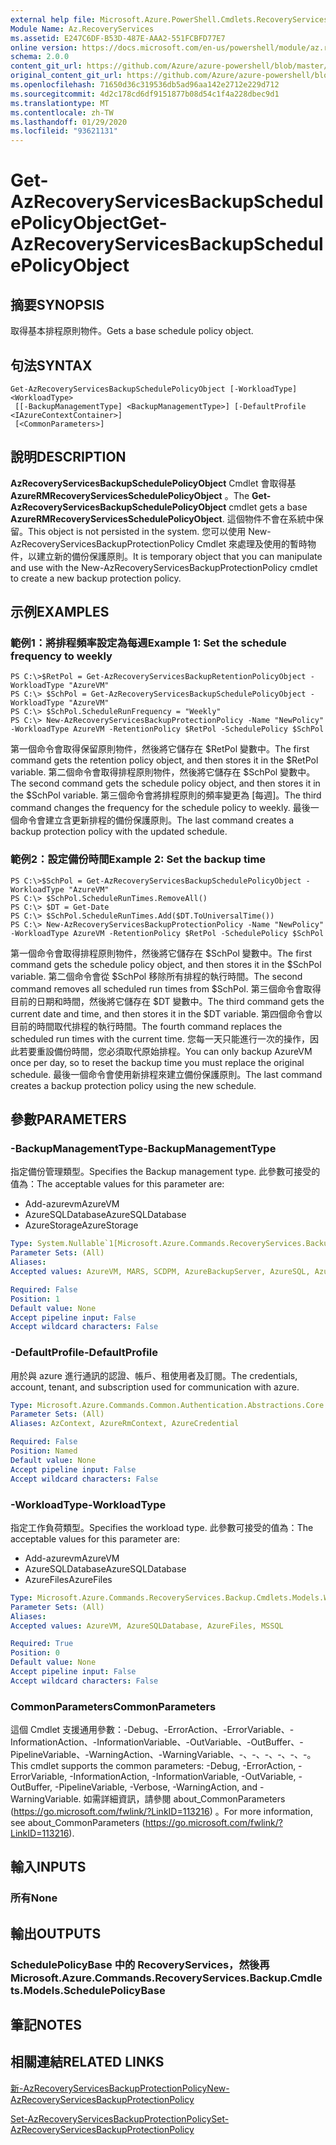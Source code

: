 ```yaml
---
external help file: Microsoft.Azure.PowerShell.Cmdlets.RecoveryServices.Backup.dll-Help.xml
Module Name: Az.RecoveryServices
ms.assetid: E247C6DF-B53D-487E-AAA2-551FCBFD77E7
online version: https://docs.microsoft.com/en-us/powershell/module/az.recoveryservices/get-azrecoveryservicesbackupschedulepolicyobject
schema: 2.0.0
content_git_url: https://github.com/Azure/azure-powershell/blob/master/src/RecoveryServices/RecoveryServices/help/Get-AzRecoveryServicesBackupSchedulePolicyObject.md
original_content_git_url: https://github.com/Azure/azure-powershell/blob/master/src/RecoveryServices/RecoveryServices/help/Get-AzRecoveryServicesBackupSchedulePolicyObject.md
ms.openlocfilehash: 71650d36c319536db5ad96aa142e2712e229d712
ms.sourcegitcommit: 4d2c178cd6df9151877b08d54c1f4a228dbec9d1
ms.translationtype: MT
ms.contentlocale: zh-TW
ms.lasthandoff: 01/29/2020
ms.locfileid: "93621131"
---
```

# <span data-ttu-id="87e95-101">Get-AzRecoveryServicesBackupSchedulePolicyObject</span><span class="sxs-lookup"><span data-stu-id="87e95-101">Get-AzRecoveryServicesBackupSchedulePolicyObject</span></span>

## <span data-ttu-id="87e95-102">摘要</span><span class="sxs-lookup"><span data-stu-id="87e95-102">SYNOPSIS</span></span>
<span data-ttu-id="87e95-103">取得基本排程原則物件。</span><span class="sxs-lookup"><span data-stu-id="87e95-103">Gets a base schedule policy object.</span></span>

## <span data-ttu-id="87e95-104">句法</span><span class="sxs-lookup"><span data-stu-id="87e95-104">SYNTAX</span></span>

```
Get-AzRecoveryServicesBackupSchedulePolicyObject [-WorkloadType] <WorkloadType>
 [[-BackupManagementType] <BackupManagementType>] [-DefaultProfile <IAzureContextContainer>]
 [<CommonParameters>]
```

## <span data-ttu-id="87e95-105">說明</span><span class="sxs-lookup"><span data-stu-id="87e95-105">DESCRIPTION</span></span>
<span data-ttu-id="87e95-106">**AzRecoveryServicesBackupSchedulePolicyObject** Cmdlet 會取得基 **AzureRMRecoveryServicesSchedulePolicyObject** 。</span><span class="sxs-lookup"><span data-stu-id="87e95-106">The **Get-AzRecoveryServicesBackupSchedulePolicyObject** cmdlet gets a base **AzureRMRecoveryServicesSchedulePolicyObject**.</span></span>
<span data-ttu-id="87e95-107">這個物件不會在系統中保留。</span><span class="sxs-lookup"><span data-stu-id="87e95-107">This object is not persisted in the system.</span></span>
<span data-ttu-id="87e95-108">您可以使用 New-AzRecoveryServicesBackupProtectionPolicy Cmdlet 來處理及使用的暫時物件，以建立新的備份保護原則。</span><span class="sxs-lookup"><span data-stu-id="87e95-108">It is temporary object that you can manipulate and use with the New-AzRecoveryServicesBackupProtectionPolicy cmdlet to create a new backup protection policy.</span></span>

## <span data-ttu-id="87e95-109">示例</span><span class="sxs-lookup"><span data-stu-id="87e95-109">EXAMPLES</span></span>

### <span data-ttu-id="87e95-110">範例1：將排程頻率設定為每週</span><span class="sxs-lookup"><span data-stu-id="87e95-110">Example 1: Set the schedule frequency to weekly</span></span>
```
PS C:\>$RetPol = Get-AzRecoveryServicesBackupRetentionPolicyObject -WorkloadType "AzureVM" 
PS C:\> $SchPol = Get-AzRecoveryServicesBackupSchedulePolicyObject -WorkloadType "AzureVM" 
PS C:\> $SchPol.ScheduleRunFrequency = "Weekly"
PS C:\> New-AzRecoveryServicesBackupProtectionPolicy -Name "NewPolicy" -WorkloadType AzureVM -RetentionPolicy $RetPol -SchedulePolicy $SchPol
```

<span data-ttu-id="87e95-111">第一個命令會取得保留原則物件，然後將它儲存在 $RetPol 變數中。</span><span class="sxs-lookup"><span data-stu-id="87e95-111">The first command gets the retention policy object, and then stores it in the $RetPol variable.</span></span>
<span data-ttu-id="87e95-112">第二個命令會取得排程原則物件，然後將它儲存在 $SchPol 變數中。</span><span class="sxs-lookup"><span data-stu-id="87e95-112">The second command gets the schedule policy object, and then stores it in the $SchPol variable.</span></span>
<span data-ttu-id="87e95-113">第三個命令會將排程原則的頻率變更為 [每週]。</span><span class="sxs-lookup"><span data-stu-id="87e95-113">The third command changes the frequency for the schedule policy to weekly.</span></span>
<span data-ttu-id="87e95-114">最後一個命令會建立含更新排程的備份保護原則。</span><span class="sxs-lookup"><span data-stu-id="87e95-114">The last command creates a backup protection policy with the updated schedule.</span></span>

### <span data-ttu-id="87e95-115">範例2：設定備份時間</span><span class="sxs-lookup"><span data-stu-id="87e95-115">Example 2: Set the backup time</span></span>
```
PS C:\>$SchPol = Get-AzRecoveryServicesBackupSchedulePolicyObject -WorkloadType "AzureVM" 
PS C:\> $SchPol.ScheduleRunTimes.RemoveAll()
PS C:\> $DT = Get-Date
PS C:\> $SchPol.ScheduleRunTimes.Add($DT.ToUniversalTime())
PS C:\> New-AzRecoveryServicesBackupProtectionPolicy -Name "NewPolicy" -WorkloadType AzureVM -RetentionPolicy $RetPol -SchedulePolicy $SchPol
```

<span data-ttu-id="87e95-116">第一個命令會取得排程原則物件，然後將它儲存在 $SchPol 變數中。</span><span class="sxs-lookup"><span data-stu-id="87e95-116">The first command gets the schedule policy object, and then stores it in the $SchPol variable.</span></span>
<span data-ttu-id="87e95-117">第二個命令會從 $SchPol 移除所有排程的執行時間。</span><span class="sxs-lookup"><span data-stu-id="87e95-117">The second command removes all scheduled run times from $SchPol.</span></span>
<span data-ttu-id="87e95-118">第三個命令會取得目前的日期和時間，然後將它儲存在 $DT 變數中。</span><span class="sxs-lookup"><span data-stu-id="87e95-118">The third command gets the current date and time, and then stores it in the $DT variable.</span></span>
<span data-ttu-id="87e95-119">第四個命令會以目前的時間取代排程的執行時間。</span><span class="sxs-lookup"><span data-stu-id="87e95-119">The fourth command replaces the scheduled run times with the current time.</span></span>
<span data-ttu-id="87e95-120">您每一天只能進行一次的操作，因此若要重設備份時間，您必須取代原始排程。</span><span class="sxs-lookup"><span data-stu-id="87e95-120">You can only backup AzureVM once per day, so to reset the backup time you must replace the original schedule.</span></span>
<span data-ttu-id="87e95-121">最後一個命令會使用新排程來建立備份保護原則。</span><span class="sxs-lookup"><span data-stu-id="87e95-121">The last command creates a backup protection policy using the new schedule.</span></span>

## <span data-ttu-id="87e95-122">參數</span><span class="sxs-lookup"><span data-stu-id="87e95-122">PARAMETERS</span></span>

### <span data-ttu-id="87e95-123">-BackupManagementType</span><span class="sxs-lookup"><span data-stu-id="87e95-123">-BackupManagementType</span></span>
<span data-ttu-id="87e95-124">指定備份管理類型。</span><span class="sxs-lookup"><span data-stu-id="87e95-124">Specifies the Backup management type.</span></span>
<span data-ttu-id="87e95-125">此參數可接受的值為：</span><span class="sxs-lookup"><span data-stu-id="87e95-125">The acceptable values for this parameter are:</span></span>
- <span data-ttu-id="87e95-126">Add-azurevm</span><span class="sxs-lookup"><span data-stu-id="87e95-126">AzureVM</span></span> 
- <span data-ttu-id="87e95-127">AzureSQLDatabase</span><span class="sxs-lookup"><span data-stu-id="87e95-127">AzureSQLDatabase</span></span>
- <span data-ttu-id="87e95-128">AzureStorage</span><span class="sxs-lookup"><span data-stu-id="87e95-128">AzureStorage</span></span>

```yaml
Type: System.Nullable`1[Microsoft.Azure.Commands.RecoveryServices.Backup.Cmdlets.Models.BackupManagementType]
Parameter Sets: (All)
Aliases:
Accepted values: AzureVM, MARS, SCDPM, AzureBackupServer, AzureSQL, AzureStorage, AzureWorkload

Required: False
Position: 1
Default value: None
Accept pipeline input: False
Accept wildcard characters: False
```

### <span data-ttu-id="87e95-129">-DefaultProfile</span><span class="sxs-lookup"><span data-stu-id="87e95-129">-DefaultProfile</span></span>
<span data-ttu-id="87e95-130">用於與 azure 進行通訊的認證、帳戶、租使用者及訂閱。</span><span class="sxs-lookup"><span data-stu-id="87e95-130">The credentials, account, tenant, and subscription used for communication with azure.</span></span>

```yaml
Type: Microsoft.Azure.Commands.Common.Authentication.Abstractions.Core.IAzureContextContainer
Parameter Sets: (All)
Aliases: AzContext, AzureRmContext, AzureCredential

Required: False
Position: Named
Default value: None
Accept pipeline input: False
Accept wildcard characters: False
```

### <span data-ttu-id="87e95-131">-WorkloadType</span><span class="sxs-lookup"><span data-stu-id="87e95-131">-WorkloadType</span></span>
<span data-ttu-id="87e95-132">指定工作負荷類型。</span><span class="sxs-lookup"><span data-stu-id="87e95-132">Specifies the workload type.</span></span>
<span data-ttu-id="87e95-133">此參數可接受的值為：</span><span class="sxs-lookup"><span data-stu-id="87e95-133">The acceptable values for this parameter are:</span></span>
- <span data-ttu-id="87e95-134">Add-azurevm</span><span class="sxs-lookup"><span data-stu-id="87e95-134">AzureVM</span></span> 
- <span data-ttu-id="87e95-135">AzureSQLDatabase</span><span class="sxs-lookup"><span data-stu-id="87e95-135">AzureSQLDatabase</span></span>
- <span data-ttu-id="87e95-136">AzureFiles</span><span class="sxs-lookup"><span data-stu-id="87e95-136">AzureFiles</span></span>

```yaml
Type: Microsoft.Azure.Commands.RecoveryServices.Backup.Cmdlets.Models.WorkloadType
Parameter Sets: (All)
Aliases:
Accepted values: AzureVM, AzureSQLDatabase, AzureFiles, MSSQL

Required: True
Position: 0
Default value: None
Accept pipeline input: False
Accept wildcard characters: False
```

### <span data-ttu-id="87e95-137">CommonParameters</span><span class="sxs-lookup"><span data-stu-id="87e95-137">CommonParameters</span></span>
<span data-ttu-id="87e95-138">這個 Cmdlet 支援通用參數：-Debug、-ErrorAction、-ErrorVariable、-InformationAction、-InformationVariable、-OutVariable、-OutBuffer、-PipelineVariable、-WarningAction、-WarningVariable、-、-、-、-、-、-。</span><span class="sxs-lookup"><span data-stu-id="87e95-138">This cmdlet supports the common parameters: -Debug, -ErrorAction, -ErrorVariable, -InformationAction, -InformationVariable, -OutVariable, -OutBuffer, -PipelineVariable, -Verbose, -WarningAction, and -WarningVariable.</span></span> <span data-ttu-id="87e95-139">如需詳細資訊，請參閱 about_CommonParameters (https://go.microsoft.com/fwlink/?LinkID=113216) 。</span><span class="sxs-lookup"><span data-stu-id="87e95-139">For more information, see about_CommonParameters (https://go.microsoft.com/fwlink/?LinkID=113216).</span></span>

## <span data-ttu-id="87e95-140">輸入</span><span class="sxs-lookup"><span data-stu-id="87e95-140">INPUTS</span></span>

### <span data-ttu-id="87e95-141">所有</span><span class="sxs-lookup"><span data-stu-id="87e95-141">None</span></span>

## <span data-ttu-id="87e95-142">輸出</span><span class="sxs-lookup"><span data-stu-id="87e95-142">OUTPUTS</span></span>

### <span data-ttu-id="87e95-143">SchedulePolicyBase 中的 RecoveryServices，然後再</span><span class="sxs-lookup"><span data-stu-id="87e95-143">Microsoft.Azure.Commands.RecoveryServices.Backup.Cmdlets.Models.SchedulePolicyBase</span></span>

## <span data-ttu-id="87e95-144">筆記</span><span class="sxs-lookup"><span data-stu-id="87e95-144">NOTES</span></span>

## <span data-ttu-id="87e95-145">相關連結</span><span class="sxs-lookup"><span data-stu-id="87e95-145">RELATED LINKS</span></span>

[<span data-ttu-id="87e95-146">新-AzRecoveryServicesBackupProtectionPolicy</span><span class="sxs-lookup"><span data-stu-id="87e95-146">New-AzRecoveryServicesBackupProtectionPolicy</span></span>](./New-AzRecoveryServicesBackupProtectionPolicy.md)

[<span data-ttu-id="87e95-147">Set-AzRecoveryServicesBackupProtectionPolicy</span><span class="sxs-lookup"><span data-stu-id="87e95-147">Set-AzRecoveryServicesBackupProtectionPolicy</span></span>](./Set-AzRecoveryServicesBackupProtectionPolicy.md)


